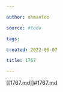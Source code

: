 ```yaml
---

author: ohmanfoo

source: #todo

tags: 

created: 2022-08-07

title: 1767

---
```

[[1767.md]]#1767.md